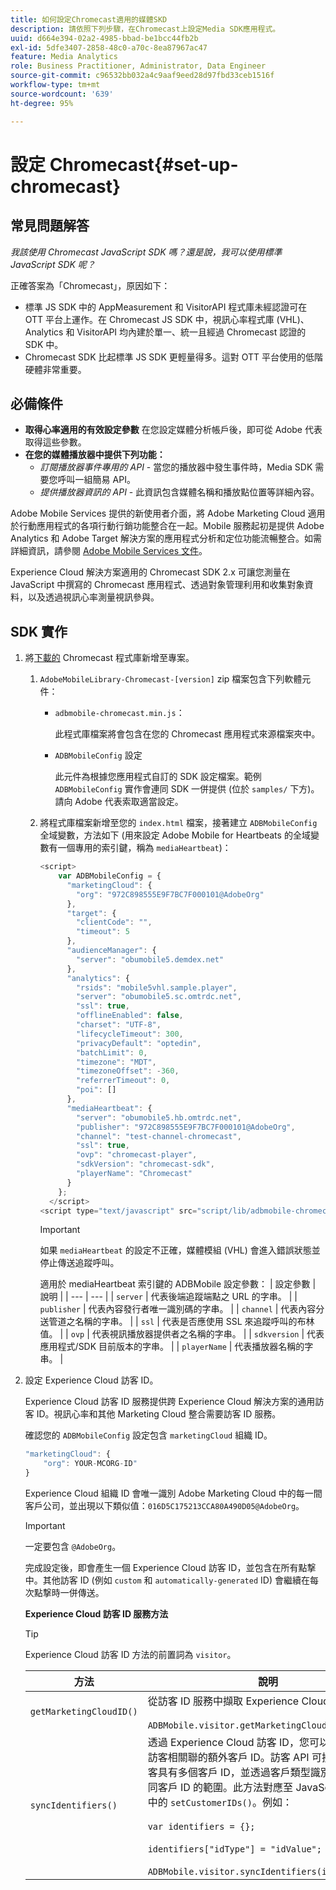 ```yaml
---
title: 如何設定Chromecast適用的媒體SKD
description: 請依照下列步驟，在Chromecast上設定Media SDK應用程式。
uuid: d664e394-02a2-4985-bbad-be1bcc44fb2b
exl-id: 5dfe3407-2858-48c0-a70c-8ea87967ac47
feature: Media Analytics
role: Business Practitioner, Administrator, Data Engineer
source-git-commit: c96532bb032a4c9aaf9eed28d97fbd33ceb1516f
workflow-type: tm+mt
source-wordcount: '639'
ht-degree: 95%

---
```


# 設定 Chromecast{#set-up-chromecast}

## 常見問題解答

_我該使用 Chromecast JavaScript SDK 嗎？還是說，我可以使用標準 JavaScript SDK 呢？_

正確答案為「Chromecast」，原因如下：
* 標準 JS SDK 中的 AppMeasurement 和 VisitorAPI 程式庫未經認證可在 OTT 平台上運作。在 Chromecast JS SDK 中，視訊心率程式庫 (VHL)、Analytics 和 VisitorAPI 均內建於單一、統一且經過 Chromecast 認證的 SDK 中。
* Chromecast SDK 比起標準 JS SDK 更輕量得多。這對 OTT 平台使用的低階硬體非常重要。

## 必備條件

* **取得心率適用的有效設定參數**
在您設定媒體分析帳戶後，即可從 Adobe 代表取得這些參數。
* **在您的媒體播放器中提供下列功能：**
   * *訂閱播放器事件專用的 API* - 當您的播放器中發生事件時，Media SDK 需要您呼叫一組簡易 API。
   * *提供播放器資訊的 API* - 此資訊包含媒體名稱和播放點位置等詳細內容。

Adobe Mobile Services 提供的新使用者介面，將 Adobe Marketing Cloud 適用於行動應用程式的各項行動行銷功能整合在一起。Mobile 服務起初是提供 Adobe Analytics 和 Adobe Target 解決方案的應用程式分析和定位功能流暢整合。如需詳細資訊，請參閱 [Adobe Mobile Services 文件](https://experienceleague.adobe.com/docs/mobile-services/using/home.html)。

Experience Cloud 解決方案適用的 Chromecast SDK 2.x 可讓您測量在 JavaScript 中撰寫的 Chromecast 應用程式、透過對象管理利用和收集對象資料，以及透過視訊心率測量視訊參與。

## SDK 實作

1. 將[下載的](/help/sdk-implement/download-sdks.md#download-2x-sdks) Chromecast 程式庫新增至專案。

   1. `AdobeMobileLibrary-Chromecast-[version]` zip 檔案包含下列軟體元件：

      * `adbmobile-chromecast.min.js`：

         此程式庫檔案將會包含在您的 Chromecast 應用程式來源檔案夾中。

      * `ADBMobileConfig` 設定

         此元件為根據您應用程式自訂的 SDK 設定檔案。範例 `ADBMobileConfig` 實作會連同 SDK 一併提供 (位於 `samples/` 下方)。請向 Adobe 代表索取適當設定。
   1. 將程式庫檔案新增至您的 `index.html` 檔案，接著建立 `ADBMobileConfig` 全域變數，方法如下 (用來設定 Adobe Mobile for Heartbeats 的全域變數有一個專用的索引鍵，稱為 `mediaHeartbeat`)：

      ```js
      <script>
          var ADBMobileConfig = {
            "marketingCloud": {
              "org": "972C898555E9F7BC7F000101@AdobeOrg"
            },
            "target": {
              "clientCode": "",
              "timeout": 5
            },
            "audienceManager": {
              "server": "obumobile5.demdex.net"
            },
            "analytics": {
              "rsids": "mobile5vhl.sample.player",
              "server": "obumobile5.sc.omtrdc.net",
              "ssl": true,
              "offlineEnabled": false,
              "charset": "UTF-8",
              "lifecycleTimeout": 300,
              "privacyDefault": "optedin",
              "batchLimit": 0,
              "timezone": "MDT",
              "timezoneOffset": -360,
              "referrerTimeout": 0,
              "poi": []
            },
            "mediaHeartbeat": {
              "server": "obumobile5.hb.omtrdc.net",
              "publisher": "972C898555E9F7BC7F000101@AdobeOrg",
              "channel": "test-channel-chromecast",
              "ssl": true,
              "ovp": "chromecast-player",
              "sdkVersion": "chromecast-sdk",
              "playerName": "Chromecast"
            }
          };
        </script>
      <script type="text/javascript" src="script/lib/adbmobile-chromecast.min.js"></script>
      ```

      >[!IMPORTANT]
      >
      >如果 `mediaHeartbeat` 的設定不正確，媒體模組 (VHL) 會進入錯誤狀態並停止傳送追蹤呼叫。

      適用於 mediaHeartbeat 索引鍵的 ADBMobile 設定參數：
   | 設定參數 | 說明 |
   | --- | --- |
   | `server` | 代表後端追蹤端點之 URL 的字串。 |
   | `publisher` | 代表內容發行者唯一識別碼的字串。 |
   | `channel` | 代表內容分送管道之名稱的字串。 |
   | `ssl` | 代表是否應使用 SSL 來追蹤呼叫的布林值。 |
   | `ovp` | 代表視訊播放器提供者之名稱的字串。 |
   | `sdkversion` | 代表應用程式/SDK 目前版本的字串。 |
   | `playerName` | 代表播放器名稱的字串。 |


1. 設定 Experience Cloud 訪客 ID。

   Experience Cloud 訪客 ID 服務提供跨 Experience Cloud 解決方案的通用訪客 ID。視訊心率和其他 Marketing Cloud 整合需要訪客 ID 服務。

   確認您的 `ADBMobileConfig` 設定包含 `marketingCloud` 組織 ID。

   ```js
   "marketingCloud": {
       "org": YOUR-MCORG-ID"
   }
   ```

   Experience Cloud 組織 ID 會唯一識別 Adobe Marketing Cloud 中的每一間客戶公司，並出現以下類似值：`016D5C175213CCA80A490D05@AdobeOrg`。

   >[!IMPORTANT]
   >
   >一定要包含 `@AdobeOrg`。

   完成設定後，即會產生一個 Experience Cloud 訪客 ID，並包含在所有點撃中。其他訪客 ID (例如 `custom` 和 `automatically-generated` ID) 會繼續在每次點撃時一併傳送。

   **Experience Cloud 訪客 ID 服務方法**

   >[!TIP]
   >
   >Experience Cloud 訪客 ID 方法的前置詞為 `visitor`。

   | 方法 | 說明 |
   | --- | --- |
   | `getMarketingCloudID()` | 從訪客 ID 服務中擷取 Experience Cloud 訪客 ID。 <br/><br/>`ADBMobile.visitor.getMarketingCloudID();` |
   | `syncIdentifiers()` | 透過 Experience Cloud 訪客 ID，您可以設定與每個訪客相關聯的額外客戶 ID。訪客 API 可接受同一名訪客具有多個客戶 ID，並透過客戶類型識別碼來區分不同客戶 ID 的範圍。此方法對應至 JavaScript 資料庫中的 `setCustomerIDs()`。例如：<br/><br/>`var identifiers = {};` <br/><br/>`identifiers["idType"] = "idValue";` <br/><br/>`ADBMobile.visitor.syncIdentifiers(identifiers);` |



<!--   **Postbacks -** For more information about configuring postbacks, see [Configure Postbacks.](https://experienceleague.adobe.com/docs/mobile-services/using/manage-app-settings-ug/configuring-app/signals.html) -->
